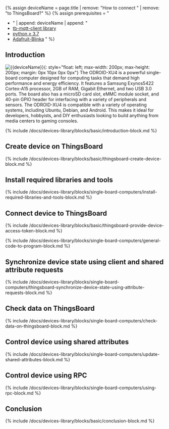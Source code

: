 
{% assign deviceName = page.title | remove: "How to connect " | remove: "to ThingsBoard?" %}
{% assign prerequisites = "
- " | append: deviceName | append: "
- [tb-mqtt-client library](https://pypi.org/project/tb-mqtt-client/)
- [python ≥ 3.7](https://www.python.org/)
- [Adafruit-Blinka](https://pypi.org/project/Adafruit-Blinka/) "
 %}

## Introduction

![{{deviceName}}](/images/devices-library/{{page.deviceImageFileName}}){: style="float: left; max-width: 200px; max-height: 200px; margin: 0px 10px 0px 0px"}
The ODROID-XU4 is a powerful single-board computer designed for computing tasks that demand high performance and energy efficiency.
 It features a Samsung Exynos5422 Cortex-A15 processor, 2GB of RAM, Gigabit Ethernet, and two USB 3.0 ports.
 The board also has a microSD card slot, eMMC module socket, and 40-pin GPIO header for interfacing with a variety of peripherals and sensors.
 The ODROID-XU4 is compatible with a variety of operating systems, including Ubuntu, Debian, and Android.
 This makes it ideal for developers, hobbyists, and DIY enthusiasts looking to build anything from media centers to gaming consoles.

{% include /docs/devices-library/blocks/basic/introduction-block.md %}

## Create device on ThingsBoard

{% include /docs/devices-library/blocks/basic/thingsboard-create-device-block.md %}

## Install required libraries and tools

{% include /docs/devices-library/blocks/single-board-computers/install-required-libraries-and-tools-block.md %}

## Connect device to ThingsBoard

{% include /docs/devices-library/blocks/basic/thingsboard-provide-device-access-token-block.md %}

{% include /docs/devices-library/blocks/single-board-computers/general-code-to-program-block.md %}

## Synchronize device state using client and shared attribute requests
{% include /docs/devices-library/blocks/single-board-computers/thingsboard-synchronize-device-state-using-attribute-requests-block.md %}

## Check data on ThingsBoard

{% include /docs/devices-library/blocks/single-board-computers/check-data-on-thingsboard-block.md %}

## Control device using shared attributes

{% include /docs/devices-library/blocks/single-board-computers/update-shared-attributes-block.md %}

## Control device using RPC

{% include /docs/devices-library/blocks/single-board-computers/using-rpc-block.md %}

## Conclusion

{% include /docs/devices-library/blocks/basic/conclusion-block.md %}
